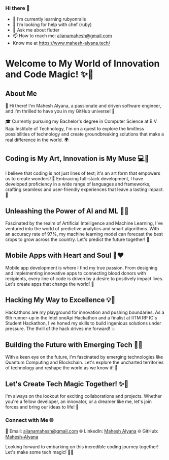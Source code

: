 ### Hi there 👋

- 🌱 I’m currently learning rubyonrails
- 🤔 I’m looking for help with chef (ruby)
- 💬 Ask me about flutter
- 📫 How to reach me: alianamahesh@gmail.com
- Know me at https://www.mahesh-alyana.tech/

# Welcome to My World of Innovation and Code Magic! ✨🚀

## About Me
👋 Hi there! I'm Mahesh Alyana, a passionate and driven software engineer, and I'm thrilled to have you in my GitHub universe! 🌌

🎓 Currently pursuing my Bachelor's degree in Computer Science at B V Raju Institute of Technology, I'm on a quest to explore the limitless possibilities of technology and create groundbreaking solutions that make a real difference in the world. 🌍

## Coding is My Art, Innovation is My Muse 💻🎨
I believe that coding is not just lines of text; it's an art form that empowers us to create wonders! 🎨 Embracing full-stack development, I have developed proficiency in a wide range of languages and frameworks, crafting seamless and user-friendly experiences that leave a lasting impact. 🌟

## Unleashing the Power of AI and ML 🤖💡
Fascinated by the realm of Artificial Intelligence and Machine Learning, I've ventured into the world of predictive analytics and smart algorithms. With an accuracy rate of 97%, my machine learning model can forecast the best crops to grow across the country. Let's predict the future together! 🔮

## Mobile Apps with Heart and Soul 📱❤️
Mobile app development is where I find my true passion. From designing and implementing innovative apps to connecting blood donors with recipients, every line of code is driven by a desire to positively impact lives. Let's create apps that change the world! 🚀

## Hacking My Way to Excellence 💡🔐
Hackathons are my playground for innovation and pushing boundaries. As a 6th runner-up in the Intel oneApi Hackathon and a finalist at IITM RP IC's Student Hackathon, I've honed my skills to build ingenious solutions under pressure. The thrill of the hack drives me forward! 💥

## Building the Future with Emerging Tech 🚀🌌
With a keen eye on the future, I'm fascinated by emerging technologies like Quantum Computing and Blockchain. Let's explore the uncharted territories of technology and reshape the world as we know it! 🌌

## Let's Create Tech Magic Together! ✨🤝
I'm always on the lookout for exciting collaborations and projects. Whether you're a fellow developer, an innovator, or a dreamer like me, let's join forces and bring our ideas to life! 🤗

### Connect with Me 🌐
📧 Email: alianamahesh@gmail.com
🌐 LinkedIn: [Mahesh Alyana](https://www.linkedin.com/in/mahesh-alyana/)
🌐 GitHub: [Mahesh-Alyana](https://github.com/Mahesh-Alyana)

Looking forward to embarking on this incredible coding journey together! Let's make some tech magic! 🚀🌟
